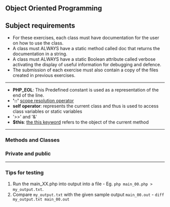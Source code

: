## Object Oriented Programming



## Subject requirements
- For these exercises, each class must have documentation for the user on how to use the class.
- A class must ALWAYS have a static method called doc that returns the documentation in a string.
- A class must ALWAYS have a static Boolean attribute called verbose activating the display of useful information for debugging and defence.
- The submission of each exercise must also contain a copy of the files created in previous exercises.

---

- __PHP_EOL__: This Predefined constant is used as a representation of the end of the line.
- __'::'__ [scope resolution operator](https://www.php.net/manual/en/language.oop5.paamayim-nekudotayim.php)
- __self operator__: represents the current class and thus is used to access class variables or static variables
- '>>' and '&'
- __$this__: [the this keyword](https://tutorials.supunkavinda.blog/php/oop-this#:~:text=%24this%20refers%20to%20the%20current,object%20of%20the%20current%20method.) refers to the object of the current method

---
### Methods and Classes


### Private and public

---

### Tips for testing

1. Run the main_XX.php into output into a file - Eg. `php main_00.php > my_output.txt`.
2. Compare `my_output.txt` with the given sample output `main_00.out` - `diff my_output.txt main_00.out`

